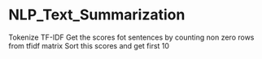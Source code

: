 # NLP_Text_Summarization
Tokenize TF-IDF Get the scores fot sentences by counting non zero rows from tfidf matrix Sort this scores and get first 10
